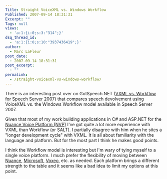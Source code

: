 ```yaml
---
Title: Straight VoiceXML vs. Windows Workflow
Published: 2007-09-14 18:31:31
Excerpt: ""
Tags: null
views:
  - 'a:1:{i:0;s:3:"314";}'
dsq_thread_id:
  - 'a:1:{i:0;s:10:"3937436419";}'
author:
  - Marc LaFleur
post_date:
  - 2007-09-14 18:31:31
post_excerpt:
  - ""
permalink:
  - /straight-voicexml-vs-windows-workflow/
---
```

<p>There is an interesting post over on GotSpeech.NET (<a href="http://gotspeech.net/blogs/ksteponaitis/archive/2007/09/12/vxml-vs-workflow-for-speech-server-2007.aspx">VXML vs. Workflow for Speech Server 2007</a>) that compares speech devolvement using VoiceXML vs. the Windows Workflow model available in Speech Server 2007.&#160; </p>  <p>Given that most of my work building applications in C# and ASP.NET for the <a href="http://www.nuance.com/voiceplatform/" target="_blank">Nuance Voice Platform (NVP)</a> I've got quite a lot more experience with VXML than Workflow (or SALT). I partially disagree with him when he sites a &quot;longer development cycle&quot; with VXML. It is all about familiarity with the language and platform. But for the most part I think he makes good points.</p>  <p>I think the Workflow model is interesting but I'm wary of tying myself to a single voice platform. I much prefer the flexibility of moving between <a href="http://www.nuance.com/voiceplatform/" target="_blank">Nuance</a>, <a href="http://www.microsoft.com/speech/speech2007/default.mspx" target="_blank">Microsoft</a>, <a href="http://www.voxeo.com/" target="_blank">Voxeo</a>, etc. as needed. Each platform brings a different strength to the table and it seems like a bad idea to limit my options at this point. </p>